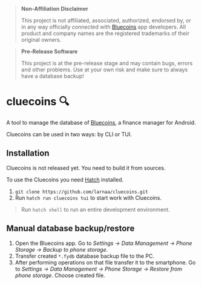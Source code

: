 > **Non-Affiliation Disclaimer**
>
> This project is not affiliated, associated, authorized, endorsed by, or in any way officially connected with [Bluecoins](https://www.bluecoinsapp.com/) app developers. All product and company names are the registered trademarks of their original owners.

> **Pre-Release Software**
> 
> This project is at the pre-release stage and may contain bugs, errors and other problems. Use at your own risk and make sure to always have a database backup!

# cluecoins 🔍

A tool to manage the database of [Bluecoins](https://www.bluecoinsapp.com/), a finance manager for Android.

Cluecoins can be used in two ways: by CLI or TUI.

## Installation

Cluecoins is not released yet. You need to build it from sources.

To use the Cluecoins you need [Hatch](https://hatch.pypa.io/1.5/install/) installed.

1. ```git clone https://github.com/larnaa/cluecoins.git```
2. Run `hatch run cluecoins tui` to start work with Cluecoins.

 >Run `hatch shell` to run an entire development environment.

## Manual database backup/restore

1. Open the Bluecoins app. Go to *Settings -> Data Management -> Phone Storage -> Backup to phone storage*.
2. Transfer created `*.fydb` database backup file to the PC.
3. After performing operations on that file transfer it to the smartphone. Go to *Settings -> Data Management -> Phone Storage -> Restore from phone storage*. Choose created file.

